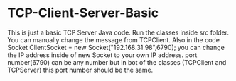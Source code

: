 # TCP-Client-Server-Basic
This is just a basic TCP Server Java code. Run the classes inside src folder. You can manually change the message from TCPClient. Also in the code Socket ClientSocket = new Socket("192.168.31.98",6790);
you can change the IP address inside of new Socket to your own IP address. port number(6790) can be any number but in bot of the classes (TCPClient and TCPServer) this port number should be the same.
